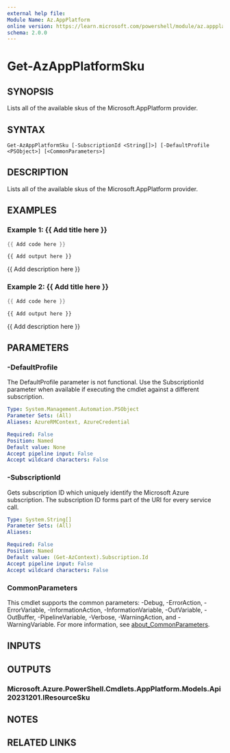 ```yaml
---
external help file:
Module Name: Az.AppPlatform
online version: https://learn.microsoft.com/powershell/module/az.appplatform/get-azappplatformsku
schema: 2.0.0
---
```


# Get-AzAppPlatformSku

## SYNOPSIS
Lists all of the available skus of the Microsoft.AppPlatform provider.

## SYNTAX

```
Get-AzAppPlatformSku [-SubscriptionId <String[]>] [-DefaultProfile <PSObject>] [<CommonParameters>]
```

## DESCRIPTION
Lists all of the available skus of the Microsoft.AppPlatform provider.

## EXAMPLES

### Example 1: {{ Add title here }}
```powershell
{{ Add code here }}
```

```output
{{ Add output here }}
```

{{ Add description here }}

### Example 2: {{ Add title here }}
```powershell
{{ Add code here }}
```

```output
{{ Add output here }}
```

{{ Add description here }}

## PARAMETERS

### -DefaultProfile
The DefaultProfile parameter is not functional.
Use the SubscriptionId parameter when available if executing the cmdlet against a different subscription.

```yaml
Type: System.Management.Automation.PSObject
Parameter Sets: (All)
Aliases: AzureRMContext, AzureCredential

Required: False
Position: Named
Default value: None
Accept pipeline input: False
Accept wildcard characters: False
```

### -SubscriptionId
Gets subscription ID which uniquely identify the Microsoft Azure subscription.
The subscription ID forms part of the URI for every service call.

```yaml
Type: System.String[]
Parameter Sets: (All)
Aliases:

Required: False
Position: Named
Default value: (Get-AzContext).Subscription.Id
Accept pipeline input: False
Accept wildcard characters: False
```

### CommonParameters
This cmdlet supports the common parameters: -Debug, -ErrorAction, -ErrorVariable, -InformationAction, -InformationVariable, -OutVariable, -OutBuffer, -PipelineVariable, -Verbose, -WarningAction, and -WarningVariable. For more information, see [about_CommonParameters](http://go.microsoft.com/fwlink/?LinkID=113216).

## INPUTS

## OUTPUTS

### Microsoft.Azure.PowerShell.Cmdlets.AppPlatform.Models.Api20231201.IResourceSku

## NOTES

## RELATED LINKS

